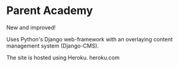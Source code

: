 Parent Academy
=============

New and improved!

Uses Python's Django web-framework with an overlaying content management system (Django-CMS).

The site is hosted using Heroku. heroku.com
